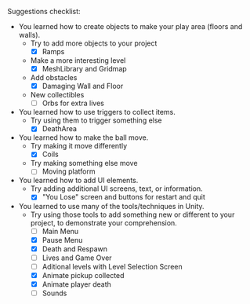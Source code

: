 Suggestions checklist:

* You learned how to create objects to make your play area (floors and walls).
  * Try to add more objects to your project
    - [x] Ramps
  * Make a more interesting level
    - [x] MeshLibrary and Gridmap
  * Add obstacles
    - [x] Damaging Wall and Floor
  * New collectibles
    - [ ] Orbs for extra lives

* You learned how to use triggers to collect items.
  * Try using them to trigger something else
    - [x] DeathArea

* You learned how to make the ball move.
  * Try making it move differently
    - [x] Coils
  * Try making something else move
    - [ ] Moving platform

* You learned how to add UI elements.
  * Try adding additional UI screens, text, or information.
    - [x] "You Lose" screen and buttons for restart and quit

* You learned to use many of the tools/techniques in Unity.
  * Try using those tools to add something new or different to your project, to demonstrate your comprehension.
    - [ ] Main Menu
    - [x] Pause Menu
    - [x] Death and Respawn
    - [ ] Lives and Game Over
    - [ ] Aditional levels with Level Selection Screen
    - [x] Animate pickup collected
    - [x] Animate player death
    - [ ] Sounds
